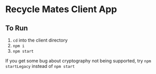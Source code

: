 # Recycle Mates Client App

## To Run

1. `cd` into the client directory
2. `npm i`
3. `npm start`

If you get some bug about cryptography not being supported, try `npm startLegacy` instead of `npm start`
